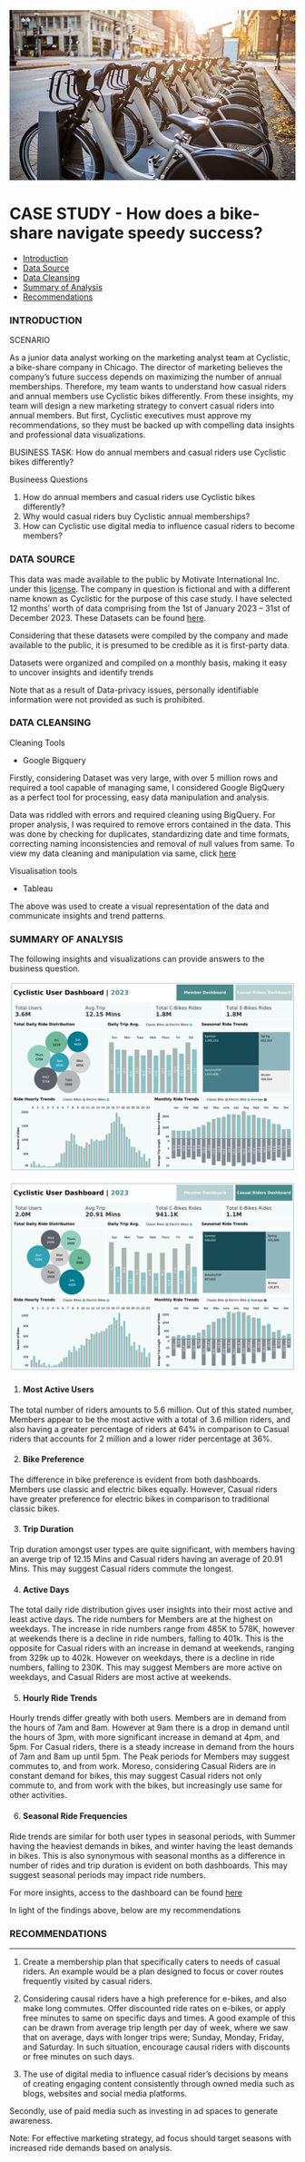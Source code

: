 <p align = "center">
<img src="https://github.com/laritse/Capstone_Project/blob/main/Bike_Share_Image.jpg" width="600" height="300" />
	
# CASE STUDY - How does a bike-share navigate speedy success?

- [Introduction](#introduction)
- [Data Source](#data-source)
- [Data Cleansing](#data-cleansing)
- [Summary of Analysis](#summary-of-analysis)
- [Recommendations](#recommendations)

### INTRODUCTION

SCENARIO

As a junior data analyst working on the marketing analyst team at Cyclistic, a bike-share
company in Chicago. The director of marketing believes the company’s future success
depends on maximizing the number of annual memberships. Therefore, my team wants to
understand how casual riders and annual members use Cyclistic bikes differently. From these insights, my team will design a new marketing strategy to convert casual riders into annual
members. But first, Cyclistic executives must approve my recommendations, so they must be backed up with compelling data insights and professional data visualizations.

BUSINESS TASK: How do annual members and casual riders use Cyclistic bikes differently?

Busineess Questions

1. How do annual members and casual riders use Cyclistic bikes differently?
2. Why would casual riders buy Cyclistic annual memberships?
3. How can Cyclistic use digital media to influence casual riders to become members?



### DATA SOURCE

This data was made available to the public by Motivate International Inc. under this [license](https://divvybikes.com/data-license-agreement). The company in question is fictional and with a different name known as Cyclistic for the purpose of this case study. I have selected 12 months’ worth of data comprising from the 1st of January 2023 – 31st of December 2023. These Datasets can be found [here](https://divvy-tripdata.s3.amazonaws.com/index.html).

Considering that these datasets were compiled by the company and made available to the public, it is presumed to be credible as it is first-party data.

Datasets were organized and compiled on a monthly basis, making it easy to uncover insights and identify trends 

Note that as a result of Data-privacy issues, personally identifiable information were not provided as such is prohibited.


### DATA CLEANSING

Cleaning Tools
- Google Bigquery

Firstly, considering Dataset was very large, with over 5 million rows and required a tool capable of managing same, I considered Google BigQuery as a perfect tool for processing, easy data manipulation and analysis.

Data was riddled with errors and required cleaning using BigQuery. For proper analysis, I was required to remove errors contained in the data.  This was done by checking for duplicates, standardizing date and time formats, correcting naming inconsistencies and removal of null values from same. To view my data cleaning and manipulation via same, click [here](Data_Cleansing.md)

Visualisation tools

- Tableau

The above was used to create a visual representation of the data and communicate insights and trend patterns. 



### SUMMARY OF ANALYSIS



The following insights and visualizations can provide answers to the business question.



![image alt](https://github.com/laritse/Capstone_Project/blob/81cd741a3a5b14a9eae024cdb06fbbf8e920075e/Report%20Visualizations/Member_dashboard.png)


![image alt](https://github.com/laritse/Capstone_Project/blob/81cd741a3a5b14a9eae024cdb06fbbf8e920075e/Report%20Visualizations/Casual_riders_dashboard.png)


1. #### Most Active Users 

The total number of riders amounts to 5.6 million. Out of this stated number, Members appear to be the most active with a total of 3.6 million riders, and also having a greater percentage of riders at 64% in comparison to Casual riders that accounts for 2 million and a lower rider percentage at 36%. 

2. #### Bike Preference

The difference in bike preference is evident from both dashboards. Members use classic and electric bikes equally. However, Casual riders have greater preference for electric bikes in comparison to traditional classic bikes.

3. #### Trip Duration

Trip duration amongst user types are quite significant, with members having an averge trip of 12.15 Mins and Casual riders having an average of 20.91 Mins. This may suggest Casual riders commute the longest.

4. #### Active Days

The total daily ride distribution gives user insights into their most active and least active days. The ride numbers for Members are at the highest on weekdays. The increase in ride numbers range from 485K to 578K, however at weekends there is a decline in ride numbers, falling to 401k. 
This is the opposite for Casual riders with an increase in demand at weekends, ranging from 329k up to 402k. However on weekdays, there is a decline in ride numbers, falling to 230K. This may suggest Members are more active on weekdays, and Casual Riders are most active at weekends.

5. #### Hourly Ride Trends

Hourly trends differ greatly with both users. Members are in demand from the hours of 7am and 8am. However at 9am there is a drop in demand until the hours of 3pm, with more significant increase in demand at 4pm, and 5pm. For Casual riders, there is a steady increase in demand from the hours of 7am and 8am up until 5pm. The Peak periods for Members may suggest commutes to, and from work. Moreso, considering Casual Riders are in constant demand for bikes, this may suggest Casual riders not only commute to, and from work with the bikes, but increasingly use same for other activities.

6. #### Seasonal Ride Frequencies

Ride trends are similar for both user types in seasonal periods, with Summer having the heaviest demands in bikes, and winter having the least demands in bikes. This is also synonymous with seasonal months as a difference in number of rides and trip duration is evident on both dashboards. This may suggest seasonal periods may impact ride numbers.

For more insights, access to the dashboard can be found [here](https://public.tableau.com/app/profile/ola.beji/viz/CyclisticUserDashboard/MemberDashboard)

In light of the findings above, below are my recommendations

### RECOMMENDATIONS
---
1.	Create a membership plan that specifically caters to needs of casual riders. An example would be a plan designed to focus or cover routes frequently visited by casual riders. 

2.	Considering causal riders have a high preference for e-bikes, and also make long commutes. Offer discounted ride rates on e-bikes, or apply free minutes to same on specific days and times. A good example of this can be drawn from average trip length per day of week, where we saw that on average, days with longer trips were; Sunday, Monday, Friday, and Saturday. In such situation, encourage causal riders with discounts or free minutes on such days.

3.	The use of digital media to influence casual rider’s decisions by means of creating engaging content consistently through owned media such as blogs, websites and social media platforms. 

Secondly, use of paid media such as investing in ad spaces to generate awareness. 

Note: For effective marketing strategy, ad focus should target seasons with increased ride demands based on analysis.





